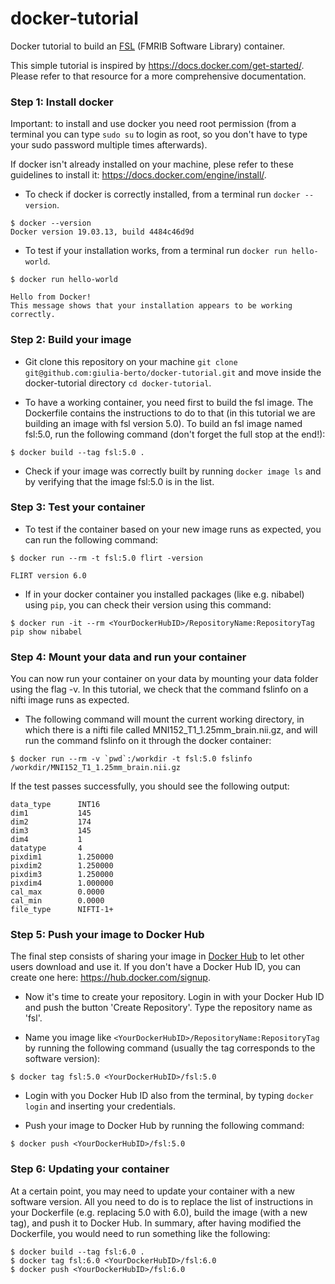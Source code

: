 # docker-tutorial
Docker tutorial to build an [FSL](https://fsl.fmrib.ox.ac.uk/fsl/fslwiki) (FMRIB Software Library) container.

This simple tutorial is inspired by https://docs.docker.com/get-started/. Please refer to that resource for a more comprehensive documentation. 

### Step 1: Install docker

Important: to install and use docker you need root permission (from a terminal you can type ```sudo su``` to login as root, so you don't have to type your sudo password multiple times afterwards).

If docker isn't already installed on your machine, plese refer to these guidelines to install it: https://docs.docker.com/engine/install/.

* To check if docker is correctly installed, from a terminal run ```docker --version```.
```
$ docker --version
Docker version 19.03.13, build 4484c46d9d 
```
* To test if your installation works, from a terminal run ```docker run hello-world```.
```
$ docker run hello-world

Hello from Docker!
This message shows that your installation appears to be working correctly.
```

### Step 2: Build your image

* Git clone this repository on your machine ```git clone git@github.com:giulia-berto/docker-tutorial.git``` and move inside the docker-tutorial directory ```cd docker-tutorial```.

* To have a working container, you need first to build the fsl image. The Dockerfile contains the instructions to do to that (in this tutorial we are building an image with fsl version 5.0). To build an fsl image named fsl:5.0, run the following command (don't forget the full stop at the end!):
```
$ docker build --tag fsl:5.0 .
```
* Check if your image was correctly built by running ```docker image ls``` and by verifying that the image fsl:5.0 is in the list.


### Step 3: Test your container

* To test if the container based on your new image runs as expected, you can run the following command:
```
$ docker run --rm -t fsl:5.0 flirt -version

FLIRT version 6.0
```
* If in your docker container you installed packages (like e.g. nibabel) using ```pip```, you can check their version using this command:
```
$ docker run -it --rm <YourDockerHubID>/RepositoryName:RepositoryTag pip show nibabel
```

### Step 4: Mount your data and run your container

You can now run your container on your data by mounting your data folder using the flag -v. In this tutorial, we check that the command fslinfo on a nifti image runs as expected. 

* The following command will mount the current working directory, in which there is a nifti file called MNI152_T1_1.25mm_brain.nii.gz, and will run the command fslinfo on it through the docker container:
```
$ docker run --rm -v `pwd`:/workdir -t fsl:5.0 fslinfo /workdir/MNI152_T1_1.25mm_brain.nii.gz
```
If the test passes successfully, you should see the following output:
```
data_type      INT16
dim1           145
dim2           174
dim3           145
dim4           1
datatype       4
pixdim1        1.250000
pixdim2        1.250000
pixdim3        1.250000
pixdim4        1.000000
cal_max        0.0000
cal_min        0.0000
file_type      NIFTI-1+
```

### Step 5: Push your image to Docker Hub

The final step consists of sharing your image in [Docker Hub](https://hub.docker.com/) to let other users download and use it. If you don't have a Docker Hub ID, you can create one here: https://hub.docker.com/signup.

* Now it's time to create your repository. Login in with your Docker Hub ID and push the button 'Create Repository'. Type the repository name as 'fsl'.

* Name you image like ```<YourDockerHubID>/RepositoryName:RepositoryTag``` by running the following command (usually the tag corresponds to the software version):
```
$ docker tag fsl:5.0 <YourDockerHubID>/fsl:5.0
```
* Login with you Docker Hub ID also from the terminal, by typing ```docker login``` and inserting your credentials.

* Push your image to Docker Hub by running the following command:
```
$ docker push <YourDockerHubID>/fsl:5.0
```

### Step 6: Updating your container

At a certain point, you may need to update your container with a new software version. All you need to do is to replace the list of instructions in your Dockerfile (e.g. replacing 5.0 with 6.0), build the image (with a new tag), and push it to Docker Hub. In summary, after having modified the Dockerfile, you would need to run something like the following:
```
$ docker build --tag fsl:6.0 .
$ docker tag fsl:6.0 <YourDockerHubID>/fsl:6.0
$ docker push <YourDockerHubID>/fsl:6.0
```
